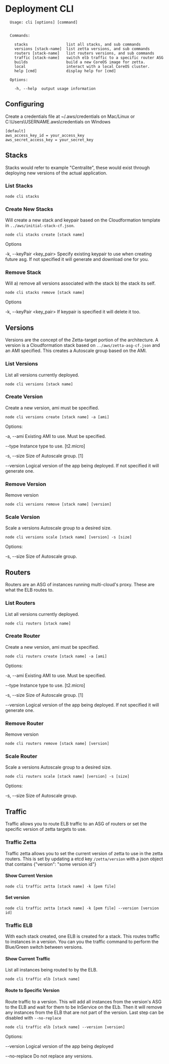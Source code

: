 # Deployment CLI


```
  Usage: cli [options] [command]


  Commands:

    stacks                 list all stacks, and sub commands
    versions [stack-name]  list zetta versions, and sub commands
    routers [stack-name]   list routers versions, and sub commands
    traffic [stack-name]   switch elb traffic to a specific router ASG
    builds                 build a new CoreOS image for zetta.
    local                  interact with a local CoreOS cluster.
    help [cmd]             display help for [cmd]

  Options:

    -h, --help  output usage information
```


## Configuring

Create a credentials file at ~/.aws/credentials on Mac/Linux or C:\Users\USERNAME\.aws\credentials on Windows

```
[default]
aws_access_key_id = your_access_key
aws_secret_access_key = your_secret_key

```

## Stacks

Stacks would refer to example "Centralite", these would exist through deploying new versions of the actual application.


### List Stacks

`node cli stacks`

### Create New Stacks

Will create a new stack and keypair based on the Cloudformation template in `../aws/initial-stack-cf.json`.

`node cli stacks create [stack name]`

Options

-k, --keyPair <key_pair>  Specify existing keypair to use when creating future asg. If not specified it will generate and download one for you.

### Remove Stack

Will a) remove all versions associated with the stack b) the stack its self.

`node cli stacks remove [stack name]`

Options

-k, --keyPair <key_pair>  If keypair is specified it will delete it too.


## Versions

Versions are the concept of the Zetta-target portion of the architecture. A version is a Cloudformation stack based on `../aws/zetta-asg-cf.json` and an AMI specified. This creates a Autoscale group based on the AMI.


### List Versions

List all versions currently deployed.

`node cli versions [stack name]`


### Create Version

Create a new version, ami must be specified.

`node cli versions create [stack name] -a [ami]`

Options:

  -a, --ami <ami>             Existing AMI to use. Must be specified.

  --type <instance type>      Instance type to use. [t2.micro]

  -s, --size <cluster stize>  Size of Autoscale group. [1]

  --version <app version>     Logical version of the app being deployed. If not specified it will generate one.


### Remove Version

Remove version

`node cli versions remove [stack name] [version]`

### Scale Version

Scale a versions Autoscale group to a desired size.

`node cli versions scale [stack name] [version] -s [size]`

Options:

  -s, --size <cluster stize>  Size of Autoscale group.


## Routers

Routers are an ASG of instances running multi-cloud's proxy. These are what the ELB routes to.

### List Routers

List all versions currently deployed.

`node cli routers [stack name]`


### Create Router

Create a new version, ami must be specified.

`node cli routers create [stack name] -a [ami]`

Options:

  -a, --ami <ami>             Existing AMI to use. Must be specified.

  --type <instance type>      Instance type to use. [t2.micro]

  -s, --size <cluster stize>  Size of Autoscale group. [1]

  --version <app version>     Logical version of the app being deployed. If not specified it will generate one.


### Remove Router

Remove version

`node cli routers remove [stack name] [version]`

### Scale Router

Scale a versions Autoscale group to a desired size.

`node cli routers scale [stack name] [version] -s [size]`

Options:

  -s, --size <cluster stize>  Size of Autoscale group.



## Traffic

Traffic allows you to route ELB traffic to an ASG of routers or set the specific version of zetta targets to use.

### Traffic Zetta

Traffic zetta allows you to set the current version of zetta to use in the zetta routers. This is set by updating a etcd key `/zetta/version` with a json object that contains {"version": "some version id"}


#### Show Current Version

`node cli traffic zetta [stack name] -k [pem file]`

#### Set version

`node cli traffic zetta [stack name] -k [pem file] --version [version id]`


### Traffic ELB

With each stack created, one ELB is created for a stack. This routes traffic to instances in a version. You can you the traffic command to perform the Blue/Green switch between versions.

#### Show Current Traffic

List all instances being routed to by the ELB.

`node cli traffic elb [stack name]`

#### Route to Specific Version

Route traffic to a version. This will add all instances from the version's ASG to the ELB and wait for them to be InService on the ELb. Then it will remove any instances from the ELB that are not part of the version. Last step can be disabled with `--no-replace`

`node cli traffic elb [stack name] --version [version]`


Options:

  --version <app version>  Logical version of the app being deployed

  --no-replace             Do not replace any versions.
